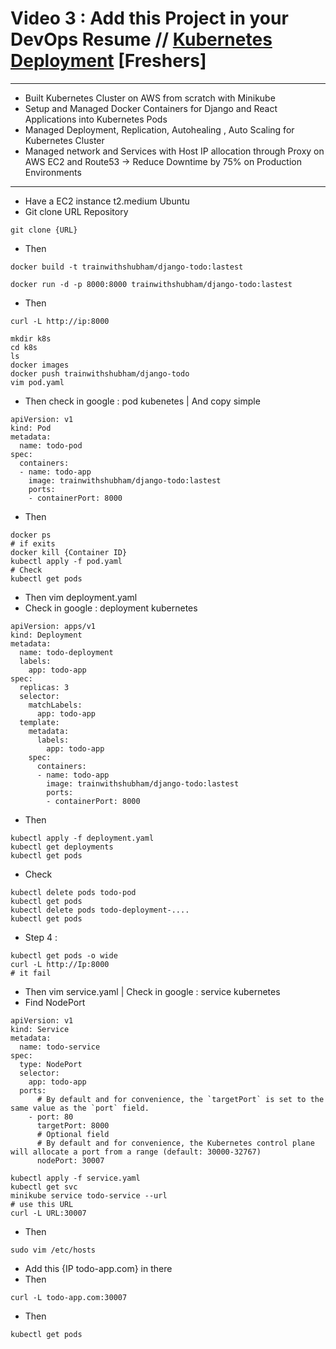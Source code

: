 # Video 3 : Add this Project in your DevOps Resume // [Kubernetes Deployment](https://www.youtube.com/watch?v=ONrbWFJXLLk&list=PL16dpeBne9TC6FWqB6kc7a5CiIcS2vXiX&index=104&t=1s) [Freshers]
-----------------
- Built Kubernetes Cluster on AWS from scratch with Minikube
- Setup and Managed Docker Containers for Django and React Applications into Kubernetes Pods
- Managed Deployment, Replication, Autohealing , Auto Scaling for Kubernetes Cluster 
- Managed network and Services with Host IP allocation through Proxy on AWS EC2 and Route53
-> Reduce Downtime by 75% on Production Environments
-----------------

- Have a EC2 instance t2.medium Ubuntu 
- Git clone URL Repository
```
git clone {URL}
```
- Then
```
docker build -t trainwithshubham/django-todo:lastest

docker run -d -p 8000:8000 trainwithshubham/django-todo:lastest

```
- Then
```
curl -L http://ip:8000
```

```
mkdir k8s
cd k8s
ls
docker images
docker push trainwithshubham/django-todo
vim pod.yaml
```
- Then check in google : pod kubenetes | And copy simple
```
apiVersion: v1
kind: Pod
metadata:
  name: todo-pod
spec:
  containers:
  - name: todo-app
    image: trainwithshubham/django-todo:lastest
    ports:
    - containerPort: 8000

```
- Then 
```
docker ps
# if exits
docker kill {Container ID}
kubectl apply -f pod.yaml
# Check 
kubectl get pods
```

- Then vim deployment.yaml
- Check in google : deployment kubernetes
```
apiVersion: apps/v1
kind: Deployment
metadata:
  name: todo-deployment
  labels:
    app: todo-app
spec:
  replicas: 3
  selector:
    matchLabels:
      app: todo-app
  template:
    metadata:
      labels:
        app: todo-app
    spec:
      containers:
      - name: todo-app
        image: trainwithshubham/django-todo:lastest
        ports:
        - containerPort: 8000

```
- Then
```
kubectl apply -f deployment.yaml
kubectl get deployments
kubectl get pods
```
- Check 
```
kubectl delete pods todo-pod
kubectl get pods
kubectl delete pods todo-deployment-....
kubectl get pods
```

- Step 4 : 
```
kubectl get pods -o wide
curl -L http://Ip:8000
# it fail
```
- Then vim service.yaml | Check in google : service kubernetes
- Find NodePort
```
apiVersion: v1
kind: Service
metadata:
  name: todo-service
spec:
  type: NodePort
  selector:
    app: todo-app
  ports:
      # By default and for convenience, the `targetPort` is set to the same value as the `port` field.
    - port: 80
      targetPort: 8000
      # Optional field
      # By default and for convenience, the Kubernetes control plane will allocate a port from a range (default: 30000-32767)
      nodePort: 30007
```
```
kubectl apply -f service.yaml
kubectl get svc
minikube service todo-service --url
# use this URL 
curl -L URL:30007
```

- Then 
```
sudo vim /etc/hosts
```
- Add this {IP todo-app.com} in there
- Then
```
curl -L todo-app.com:30007
```

- Then
```
kubectl get pods
```